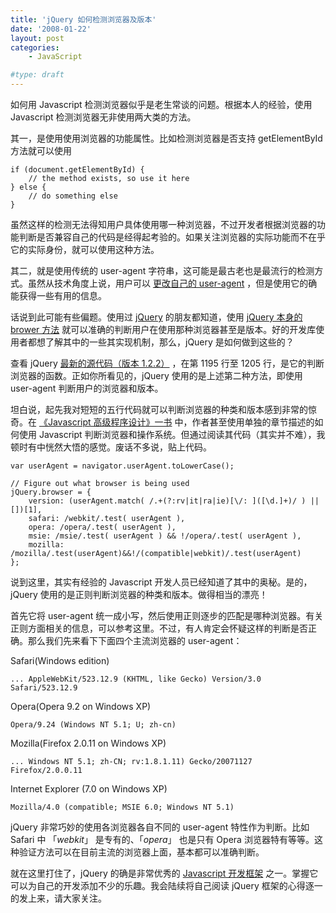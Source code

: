 ```yaml
---
title: 'jQuery 如何检测浏览器及版本'
date: '2008-01-22'
layout: post
categories:
    - JavaScript

#type: draft
---
```


如何用 Javascript 检测浏览器似乎是老生常谈的问题。根据本人的经验，使用 Javascript 检测浏览器无非使用两大类的方法。

其一，是使用使用浏览器的功能属性。比如检测浏览器是否支持 getElementById 方法就可以使用

```
if (document.getElementById) {
    // the method exists, so use it here
} else {
    // do something else
}
```

虽然这样的检测无法得知用户具体使用哪一种浏览器，不过开发者根据浏览器的功能判断是否兼容自己的代码是经得起考验的。如果关注浏览器的实际功能而不在乎它的实际身份，就可以使用这种方法。

其二，就是使用传统的 user-agent 字符串，这可能是最古老也是最流行的检测方式。虽然从技术角度上说，用户可以 [更改自己的 user-agent]({{site.urls}}/posts/437/) ，但是使用它的确能获得一些有用的信息。

话说到此可能有些偏题。使用过  [jQuery](http://www.jquery.com)  的朋友都知道，使用  [jQuery 本身的 brower 方法](http://docs.jquery.com/Utilities/jQuery.browser) 就可以准确的判断用户在使用那种浏览器甚至是版本。好的开发库使用者都想了解其中的一些其实现机制，那么，jQuery 是如何做到这些的？

查看 jQuery  [最新的源代码（版本 1.2.2）](http://code.google.com/p/jqueryjs/downloads/detail?name=jquery-1.2.2.js) ，在第 1195 行至 1205 行，是它的判断浏览器的函数。正如你所看见的，jQuery 使用的是上述第二种方法，即使用 user-agent 判断用户的浏览器和版本。

坦白说，起先我对短短的五行代码就可以判断浏览器的种类和版本感到非常的惊奇。在 [《Javascript 高级程序设计》一书]({{site.urls}}/posts/675/) 中，作者甚至使用单独的章节描述的如何使用 Javascript 判断浏览器和操作系统。但通过阅读其代码（其实并不难），我顿时有中恍然大悟的感觉。废话不多说，贴上代码。

```
var userAgent = navigator.userAgent.toLowerCase();

// Figure out what browser is being used
jQuery.browser = {
    version: (userAgent.match( /.+(?:rv|it|ra|ie)[\/: ]([\d.]+)/ ) || [])[1],
    safari: /webkit/.test( userAgent ),
    opera: /opera/.test( userAgent ),
    msie: /msie/.test( userAgent ) && !/opera/.test( userAgent ),
    mozilla: /mozilla/.test(userAgent)&&!/(compatible|webkit)/.test(userAgent)
};
```

说到这里，其实有经验的 Javascript 开发人员已经知道了其中的奥秘。是的，jQuery 使用的是正则判断浏览器的种类和版本。做得相当的漂亮！

首先它将 user-agent 统一成小写，然后使用正则逐步的匹配是哪种浏览器。有关正则方面相关的信息，可以参考这里。不过，有人肯定会怀疑这样的判断是否正确。那么我们先来看下下面四个主流浏览器的 user-agent：

Safari(Windows edition)

    ... AppleWebKit/523.12.9 (KHTML, like Gecko) Version/3.0 Safari/523.12.9

Opera(Opera 9.2 on Windows XP)

    Opera/9.24 (Windows NT 5.1; U; zh-cn)

Mozilla(Firefox 2.0.11 on Windows XP)

    ... Windows NT 5.1; zh-CN; rv:1.8.1.11) Gecko/20071127 Firefox/2.0.0.11

Internet Explorer (7.0 on Windows XP)

    Mozilla/4.0 (compatible; MSIE 6.0; Windows NT 5.1)

jQuery 非常巧妙的使用各浏览器各自不同的 user-agent 特性作为判断。比如 Safari 中 「_webkit_」 是专有的、「_opera_」 也是只有 Opera 浏览器特有等等。这种验证方法可以在目前主流的浏览器上面，基本都可以准确判断。

就在这里打住了，jQuery 的确是非常优秀的  [Javascript 开发框架]({{site.urls}}/posts/417/) 之一。掌握它可以为自己的开发添加不少的乐趣。我会陆续将自己阅读 jQuery 框架的心得逐一的发上来，请大家关注。
